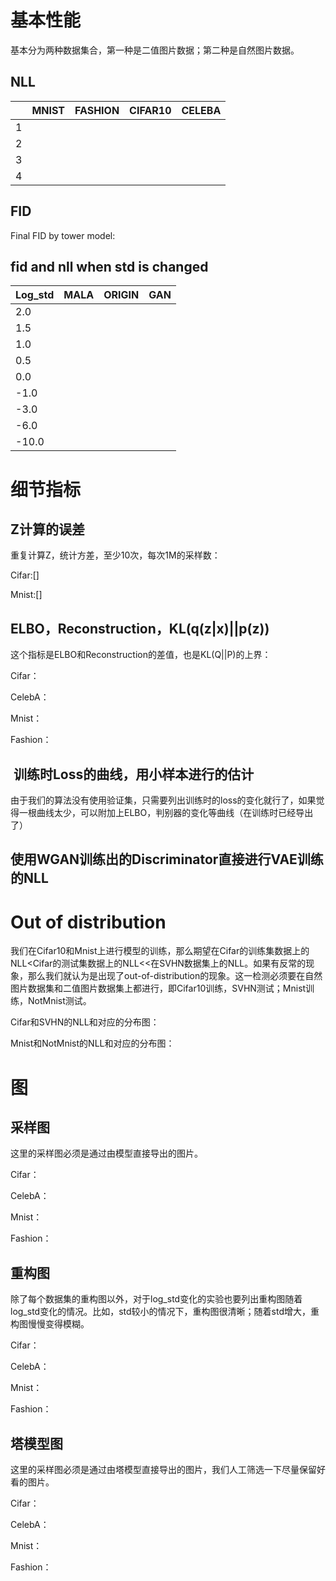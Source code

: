 # 基本性能

基本分为两种数据集合，第一种是二值图片数据；第二种是自然图片数据。





## NLL

|      | MNIST | FASHION | CIFAR10 | CELEBA |
| ---- | :---: | ------- | ------- | ------ |
| 1    |       |         |         |        |
| 2    |       |         |         |        |
| 3    |       |         |         |        |
| 4    |       |         |         |        |

## FID

Final FID by tower model:





## fid and nll when std is changed

| Log_std |  MALA  |  ORIGIN | GAN  |
| ------- | ---- | ---- | ------ |
| 2.0     |      |      |        |
| 1.5     |      |      |        |
| 1.0     |      |      |        |
| 0.5     |      |      |        |
| 0.0     |      |      |        |
| -1.0    |      |      |        |
| -3.0    |      |      |        |
| -6.0    |      |      |        |
| -10.0   |      |      |        |



# 细节指标

## Z计算的误差

重复计算Z，统计方差，至少10次，每次1M的采样数：

Cifar:[]



Mnist:[]



## ELBO，Reconstruction，KL(q(z|x)||p(z))

这个指标是ELBO和Reconstruction的差值，也是KL(Q||P)的上界：

Cifar：



CelebA：



Mnist：



Fashion：



##  训练时Loss的曲线，用小样本进行的估计

由于我们的算法没有使用验证集，只需要列出训练时的loss的变化就行了，如果觉得一根曲线太少，可以附加上ELBO，判别器的变化等曲线（在训练时已经导出了）





## 使用WGAN训练出的Discriminator直接进行VAE训练的NLL





# Out of distribution

我们在Cifar10和Mnist上进行模型的训练，那么期望在Cifar的训练集数据上的NLL<Cifar的测试集数据上的NLL<<在SVHN数据集上的NLL。如果有反常的现象，那么我们就认为是出现了out-of-distribution的现象。这一检测必须要在自然图片数据集和二值图片数据集上都进行，即Cifar10训练，SVHN测试；Mnist训练，NotMnist测试。

Cifar和SVHN的NLL和对应的分布图：



Mnist和NotMnist的NLL和对应的分布图：



# 图

## 采样图

这里的采样图必须是通过由模型直接导出的图片。

Cifar：



CelebA：



Mnist：



Fashion：



## 重构图

除了每个数据集的重构图以外，对于log_std变化的实验也要列出重构图随着log_std变化的情况。比如，std较小的情况下，重构图很清晰；随着std增大，重构图慢慢变得模糊。

Cifar：



CelebA：



Mnist：



Fashion：



## 塔模型图

这里的采样图必须是通过由塔模型直接导出的图片，我们人工筛选一下尽量保留好看的图片。

Cifar：



CelebA：



Mnist：



Fashion：



